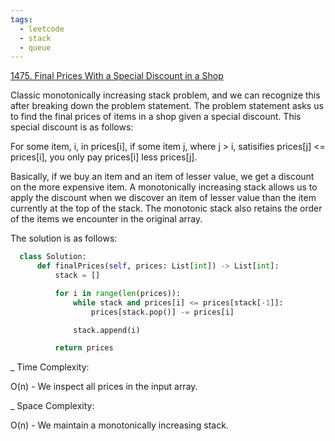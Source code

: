 ```yaml
---
tags:
  - leetcode
  - stack
  - queue
---
```


<a href="https://leetcode.com/problems/final-prices-with-a-special-discount-in-a-shop/">
1475. Final Prices With a Special Discount in a Shop</a>

Classic monotonically increasing stack problem, and we can recognize this after
breaking down the problem statement. The problem statement asks us to find the
final prices of items in a shop given a special discount. This special discount
is as follows:

For some item, i, in prices[i], if some item j, where j > i, satisifies
prices[j] <= prices[i], you only pay prices[i] less prices[j].

Basically, if we buy an item and an item of lesser value, we get a discount on
the more expensive item. A monotonically increasing stack allows us to apply the
discount when we discover an item of lesser value than the item currently at the
top of the stack. The monotonic stack also retains the order of the items we
encounter in the original array.

The solution is as follows:

```python
  class Solution:
      def finalPrices(self, prices: List[int]) -> List[int]:
          stack = []

          for i in range(len(prices)):
              while stack and prices[i] <= prices[stack[-1]]:
                  prices[stack.pop()] -= prices[i]

              stack.append(i)

          return prices
```

\_ Time Complexity:

O(n) - We inspect all prices in the input array.

\_ Space Complexity:

O(n) - We maintain a monotonically increasing stack.
